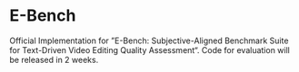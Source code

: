 # E-Bench
Official Implementation for ”E-Bench: Subjective-Aligned Benchmark Suite for Text-Driven Video Editing Quality Assessment“. Code for evaluation will be released in 2 weeks.
